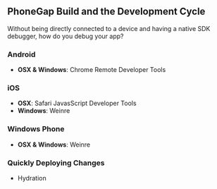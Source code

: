 ## PhoneGap Build and the Development Cycle

Without being directly connected to a device and having a native SDK debugger, how do you debug your app?

### Android

- **OSX & Windows**: Chrome Remote Developer Tools

### iOS

- **OSX**: Safari JavasScript Developer Tools
- **Windows**: Weinre

### Windows Phone

- **OSX & Windows**: Weinre

### Quickly Deploying Changes

- Hydration